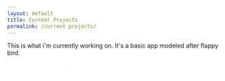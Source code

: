 ```yaml
---
layout: default
title: Current Projects
permalink: /current projects/
---
```


This is what i'm currently working on. It's a basic app modeled after flappy bird.

<embed src="corgi_jump.mp4" autostart="false" height="30" width="144" />
